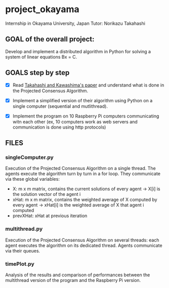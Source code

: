# project_okayama
Internship in Okayama University, Japan
Tutor: Norikazu Takahashi

## GOAL of the overall project: 
Develop and implement a distributed algorithm in Python for solving a system of linear equations Bx = C.

## GOALS step by step
- [x] Read [Takahashi and Kawashima's paper](ieeecsl2018_takahashi_kawashima.pdf) and understand what is done in the Projected Consensus Algorithm.

- [x] Implement a simplified version of their algorithm using Python on a single computer (sequential and mutlithread).

- [x] Implement the program on 10 Raspberry Pi computers communicating witn each other (ex, 10 computers work as web servers and communication is done using http protocols)

## FILES
### singleComputer.py
Execution of the Projected Consensus Algorithm on a single thread. The agents execute the algorithm turn by turn in a for loop. They communicate via these global variables:
- X: m x m matrix, contains the current solutions of every agent -> X[i] is the solution vector of the agent i
- xHat: m x m matrix, contains the weighted average of X computed by every agent -> xHat[i] is the weighted average of X that agent i computed
- prevXHat: xHat at previous iteration

### multithread.py
Execution of the Projected Consensus Algorithm on several threads: each agent executes the algorithm on its dedicated thread. Agents communicate via their queues. 

### timePlot.py
Analysis of the results and comparison of performances between the multithread version of the program and the Raspberry Pi version.